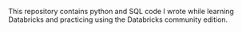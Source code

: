 This repository contains python and SQL code I wrote while learning Databricks and practicing using the Databricks community edition.
